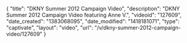 {
    "title": "DKNY Summer 2012 Campaign Video",
    "description": "DKNY Summer 2012 Campaign Video featuring Anne V.",
    "videoid": "127609",
    "date_created": "1383068095",
    "date_modified": "1418181071",
    "type": "captivate",
    "layout": "video",
    "url": "\/v\/dkny-summer-2012-campaign-video\/127609"
}